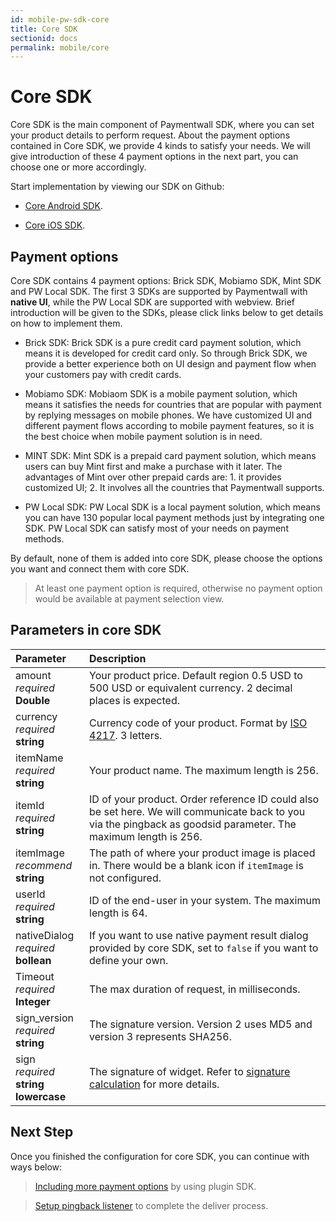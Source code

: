 ```yaml
---
id: mobile-pw-sdk-core
title: Core SDK
sectionid: docs
permalink: mobile/core
---
```


# Core SDK

Core SDK is the main component of Paymentwall SDK, where you can set your product details to perform request. About the payment options contained in Core SDK, we provide 4 kinds to satisfy your needs. We will give introduction of these 4 payment options in the next part, you can choose one or more accordingly.

Start implementation by viewing our SDK on Github:

* [Core Android SDK](https://github.com/paymentwall/paymentwall-android-sdk).

* [Core iOS SDK](https://github.com/paymentwall/ios-sdk-core).

## Payment options

Core SDK contains 4 payment options: Brick SDK, Mobiamo SDK, Mint SDK and PW Local SDK. The first 3 SDKs are supported by Paymentwall with **native UI**, while the PW Local SDK are supported with webview. Brief introduction will be given to the SDKs, please click links below to get details on how to implement them.

* Brick SDK: Brick SDK is a pure credit card payment solution, which means it is developed for credit card only. So through Brick SDK, we provide a better experience both on UI design and payment flow when your customers pay with credit cards. 

* Mobiamo SDK: Mobiaom SDK is a mobile payment solution, which means it satisfies the needs for countries that are popular with payment by replying messages on mobile phones. We have customized UI and different payment flows according to mobile payment features, so it is the best choice when mobile payment solution is in need.

* MINT SDK: Mint SDK is a prepaid card payment solution, which means users can buy Mint first and make a purchase with it later. The advantages of Mint over other prepaid cards are: 1. it provides customized UI; 2. It involves all the countries that Paymentwall supports.

* PW Local SDK: PW Local SDK is a local payment solution, which means you can have 130 popular local payment methods just by integrating one SDK. PW Local SDK can satisfy most of your needs on payment methods.

By default, none of them is added into core SDK, please choose the options you want and connect them with core SDK. 

> At least one payment option is required, otherwise no payment option would be available at payment selection view.

## Parameters in core SDK

| Parameter | Description|
| :---|:---|
| amount<br> *required* <br> **Double**| Your product price. Default region 0.5 USD to 500 USD or equivalent currency. 2 decimal places is expected. |
| currency<br>*required*<br>**string**| Currency code of your product. Format by [ISO 4217](/supported_currency). 3 letters. |
| itemName <br> *required* <br> **string**| Your product name. The maximum length is 256.|
| itemId <br> *required* <br> **string** | ID of your product. Order reference ID could also be set here. We will communicate back to you via the pingback as goodsid parameter. The maximum length is 256. |
| itemImage <br> *recommend* <br> **string** | The path of where your product image is placed in. There would be a blank icon if ```itemImage``` is not configured.|
| userId <br>*required*<br>**string**| ID of the end-user in your system. The maximum length is 64. |
| nativeDialog <br> *required* <br> **bollean** | If you want to use native payment result dialog provided by core SDK, set to ```false``` if you want to define your own.|
| Timeout <br> *required* <br> **Integer** | The max duration of request, in milliseconds.|
| sign_version<br>*required*<br>**string**| The signature version. Version 2 uses MD5 and version 3 represents SHA256.|
| sign<br>*required*<br>**string lowercase**| The signature of widget. Refer to [signature calculation](/signature-calculation) for more details.|


## Next Step

Once you finished the configuration for core SDK, you can continue with ways below:

> [Including more payment options](/mobile/plugin) by using plugin SDK.

> [Setup pingback listener](/default-pingback) to complete the deliver process.


